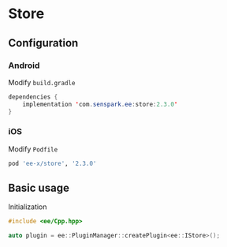 # Store
## Configuration
### Android
Modify `build.gradle`
```java
dependencies {
    implementation 'com.senspark.ee:store:2.3.0'
}
```

### iOS
Modify `Podfile`
```ruby
pod 'ee-x/store', '2.3.0'
```

## Basic usage
Initialization
```cpp
#include <ee/Cpp.hpp>

auto plugin = ee::PluginManager::createPlugin<ee::IStore>();
```